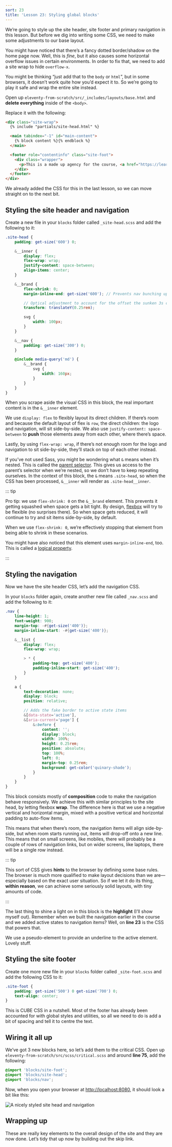 ```yaml
---
sort: 23
title: 'Lesson 23: Styling global blocks'
---
```


We’re going to style up the site header, site footer and primary navigation in this lesson. But before we dig into writing some CSS, we need to make some adjustments to our base layout.

You might have noticed that there’s a fancy dotted border/shadow on the home page now. Well, this is _fine_, but it also causes some horizontal overflow issues in certain environments. In order to fix that, we need to add a site wrap to hide `overflow-x`.

You might be thinking “just add that to the `body` or `html`”, but in some browsers, it doesn’t work quite how you’d expect it to. So we’re going to play it safe and wrap the entire site instead.

Open up `eleventy-from-scratch/src/_includes/layouts/base.html` and **delete everything** inside of the `<body>`.

Replace it with the following:

<!-- prettier-ignore -->
```html
<div class="site-wrap">
  {% include "partials/site-head.html" %}

  <main tabindex="-1" id="main-content">
    {% block content %}{% endblock %}
  </main>

  <footer role="contentinfo" class="site-foot">
    <div class="wrapper">
      <p>This is a made up agency for the course, <a href="https://learneleventyfromscratch.com">“Learn Eleventy From Scratch”</a>.</p>
    </div>
  </footer>
</div>
```

We already added the CSS for this in the last lesson, so we can move straight on to the next bit.

## Styling the site header and navigation

Create a new file in your `blocks` folder called `_site-head.scss` and add the following to it:

```scss
.site-head {
	padding: get-size('600') 0;

	&__inner {
		display: flex;
		flex-wrap: wrap;
		justify-content: space-between;
		align-items: center;
	}

	&__brand {
		flex-shrink: 0;
		margin-inline-end: get-size('600'); // Prevents nav bunching up to the logo

		// Optical adjustment to account for the offset the sunken 3s create
		transform: translateY(0.25rem);

		svg {
			width: 100px;
		}
	}

	&__nav {
		padding: get-size('300') 0;
	}

	@include media-query('md') {
		&__brand {
			svg {
				width: 160px;
			}
		}
	}
}
```

When you scrape aside the visual CSS in this block, the real important content is in the `&__inner` element.

We use `display: flex` to flexibly layout its direct children. If there’s room and because the default layout of flex is `row`, the direct children: the logo and navigation, will sit side-by-side. We also use `justify-content: space-between` to **push** those elements away from each other, where there’s space.

Lastly, by using `flex-wrap: wrap`, if there’s not enough room for the logo and navigation to sit side-by-side, they’ll stack on top of each other instead.

If you’ve not used Sass, you might be wondering what `&` means when it’s nested. This is called the [parent selector](https://sass-lang.com/documentation/style-rules/parent-selector). This gives us access to the parent’s selector when we’re nested, so we don’t have to keep repeating ourselves. In the context of this block, the `&` means `.site-head`, so when the CSS has been processed, `&__inner` will render as `.site-head__inner`.

::: tip

Pro tip: we use `flex-shrink: 0` on the `&__brand` element. This prevents it getting squashed when space gets a bit tight. By design, [flexbox](https://www.w3.org/TR/css-flexbox-1/) will try to be flexible (no surprises there). So when space gets reduced, it will continue to try and sit items side-by-side, by default.

When we use `flex-shrink: 0`, we’re effectively stopping that element from being able to shrink in these scenarios.

You might have also noticed that this element uses `margin-inline-end`, too. This is called a [logical property](https://piccalil.lihttps://piccalil.li/tutorial/css-logical-properties/).

:::

## Styling the navigation

Now we have the site header CSS, let’s add the navigation CSS.

In your `blocks` folder again, create another new file called `_nav.scss` and add the following to it:

```scss
.nav {
	line-height: 1;
	font-weight: 900;
	margin-top: -#{get-size('400')};
	margin-inline-start: -#{get-size('400')};

	&__list {
		display: flex;
		flex-wrap: wrap;

		> * {
			padding-top: get-size('400');
			padding-inline-start: get-size('400');
		}
	}

	a {
		text-decoration: none;
		display: block;
		position: relative;

		// Adds the fake border to active state items
		&[data-state='active'],
		&[aria-current='page'] {
			&:before {
				content: '';
				display: block;
				width: 100%;
				height: 0.25rem;
				position: absolute;
				top: 100%;
				left: 0;
				margin-top: 0.25rem;
				background: get-color('quinary-shade');
			}
		}
	}
}
```

This block consists mostly of **composition** code to make the navigation behave responsively. We achieve this with similar principles to the site head, by letting flexbox **wrap**. The difference here is that we use a negative vertical and horizontal margin, mixed with a positive vertical and horizontal padding to auto-flow items.

This means that when there’s room, the navigation items will align side-by-side, but when room starts running out, items will drop-off onto a new line. This means that on small screens, like mobiles, there will probably be a couple of rows of navigation links, but on wider screens, like laptops, there will be a single row instead.

::: tip

This sort of CSS gives **hints** to the browser by defining some base rules. The browser is much more qualified to make layout decisions than we are—especially based on the exact user situation. So if we let it do its thing, **within reason**, we can achieve some seriously solid layouts, with tiny amounts of code.

:::

The last thing to shine a light on in this block is the **highlight** (I’ll show myself out). Remember when we built the navigation earlier in the course and we added active states to navigation items? Well, on **line 23** is the CSS that powers that.

We use a pseudo-element to provide an underline to the active element. Lovely stuff.

## Styling the site footer

Create one more new file in your `blocks` folder called `_site-foot.scss` and add the following CSS to it:

```scss
.site-foot {
	padding: get-size('500') 0 get-size('700') 0;
	text-align: center;
}
```

This is CUBE CSS in a nutshell. Most of the footer has already been accounted for with global styles and utilities, so all we need to do is add a bit of spacing and tell it to centre the text.

## Wiring it all up

We’ve got 3 new blocks here, so let’s add them to the critical CSS. Open up `eleventy-from-scratch/src/scss/critical.scss` and around **line 75**, add the following:

```scss
@import 'blocks/site-foot';
@import 'blocks/site-head';
@import 'blocks/nav';
```

Now, when you open your browser at <http://localhost:8080>, it should look a bit like this:

![A nicely styled site head and navigation](/images/courses/learn-eleventy-from-scratch/ss-site-head-styling.jpg 'Notice how the horizontal scrollbar has now gone')

## Wrapping up

These are really key elements to the overall design of the site and they are now done. Let’s tidy that up now by building out the skip link.
